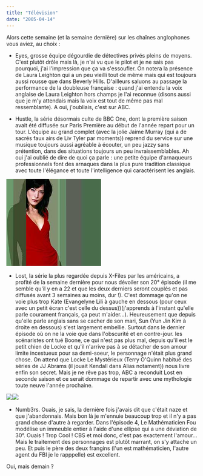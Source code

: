 ```yaml
---
title: "Télévision"
date: "2005-04-14"
---
```


Alors cette semaine (et la semaine dernière) sur les chaînes anglophones vous aviez, au choix :

- Eyes, grosse équipe dégourdie de détectives privés pleins de moyens. C'est plutôt drôle mais là, je n'ai vu que le pilot et je ne sais pas pourquoi, j'ai l'impression que ça va s'essoufler. On notera la présence de Laura Leighton qui a un peu vieilli tout de même mais qui est toujours aussi rousse que dans Beverly Hills. D'ailleurs saluons au passage la performance de la doubleuse française : quand j'ai entendu la voix anglaise de Laura Leighton hors champs je l'ai reconnue (disons aussi que je m'y attendais mais la voix est tout de même pas mal ressemblante). A oui, j'oubliais, c'est sur ABC.

- Hustle, la série désormais culte de BBC One, dont la première saison avait été diffusée sur Paris Première au début de l'année repart pour un tour. L'équipe au grand complet (avec la jolie Jaime Murray (qui a de sacrés faux airs de Liv Tyler par moments)) reprend du service sur une musique toujours aussi agréable à écouter, un peu jazzy sans prétention, dans des situations toujours un peu invraissemblables. Ah oui j'ai oublié de dire de quoi ça parle : une petite équipe d'arnaqueurs professionnels font des arnaques dans la plus pure tradition classique avec toute l'élégance et toute l'intelligence qui caractérisent les anglais.

![](images/250hustle_murray.jpg)

- Lost, la série la plus regardée depuis X-Files par les américains, a profité de la semaine dernière pour nous dévoiler son 20° épisode (il me semble qu'il y en a 22 et que les deux derniers seront couplés et pas diffusés avant 3 semaines au moins, dur !). C'est dommage qu'on ne voie plus trop Kate (Evangelyne Lili à gauche en dessous (pour ceux avec un petit écran c'est celle du dessus))(j'apprends à l'instant qu'elle parle courament français, ça peut m'aider...). Heureusement que depuis qu'elle parle anglais sans se cacher de son mari, Sun (Yun Jin Kim à droite en dessous) s'est largement embellie. Surtout dans le dernier épisode où on ne la voie que dans l'obscurité et en contre-jour. les scénaristes ont tué Boone, ce qui n'est pas plus mal, depuis qu'il est le petit chien de Locke et qu'il n'arrive pas à se détacher de son amour limite incestueux pour sa demi-soeur, le personnage n'était plus grand chose. On attend que Locke Le Mystérieux (Terry O'Quinn habitué des séries de JJ Abrams (il jouait Kendall dans Alias notament)) nous livre enfin son secret. Mais je ne rêve pas trop, ABC a reconduit Lost en seconde saison et ce serait dommage de repartir avec une mythologie toute neuve l'année prochaine.

![](images/el.jpg)![](images/yunjinkim.jpg)

- Numb3rs. Ouais, je sais, la dernière fois j'avais dit que c'était naze et que j'abandonnais. Mais bon là je m'ennuie beaucoup trop et il n'y a pas grand chose d'autre à regarder. Dans l'épisode 4, Le Mathématicien Fou modélise un immeuble entier à l'aide d'une ellipse qui a une déviation de 30°. Ouais ! Trop Cool ! CBS et moi donc, c'est pas exactement l'amour... Mais le traitement des personnages est plutôt marrant, on s'y attache un peu. Et puis le père des deux frangins (l'un est mathématicien, l'autre agent du FBI je le rapppelle) est excellent.

Oui, mais demain ?
